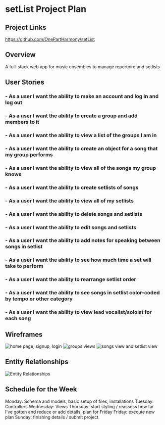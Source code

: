 # setList Project Plan

## Project Links

<https://github.com/OnePartHarmony/setList>

## Overview

A full-stack web app for music ensembles to manage repertoire and setlists


## User Stories

### - As a user I want the ability to make an account and log in and log out
### - As a user I want the ability to create a group and add members to it
### - As a user I want the ability to view a list of the groups I am in
### - As a user I want the ability to create an object for a song that my group performs
### - As a user I want the ability to view all of the songs my group knows
### - As a user I want the ability to create setlists of songs
### - As a user I want the ability to view all of my setlists
### - As a user I want the ability to delete songs and setlists
### - As a user I want the ability to edit songs and setlists
### - As a user I want the ability to add notes for speaking between songs in setlist
### - As a user I want the ability to see how much time a set will take to perform
### - As a user I want the ability to rearrange setlist order
### - As a user I want the ability to see songs in setlist color-coded by tempo or other category
### - As a user I want the ability to view lead vocalist/soloist for each song


## Wireframes

![home page, signup, login](/wireframes/homeAndLogin.png)
![groups views](/wireframes/groupsView.png)
![songs view and setlist view](/wireframes/songsAndSetlist.png)

## Entity Relationships

![Entity Relationships](/wireframes/EntityRelationships.png)

## Schedule for the Week

Monday: Schema and models, basic setup of files, installations
Tuesday: Controllers
Wednesday: Views
Thursday: start styling / reassess how far I've gotten and reduce or add details, plan for Friday
Friday: execute new plan
Sunday: finishing details / submit project. 